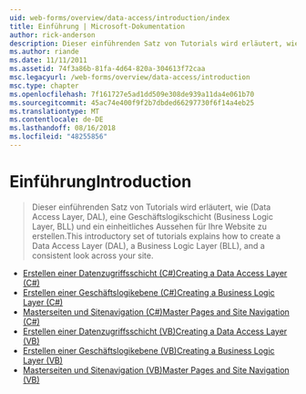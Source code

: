 ```yaml
---
uid: web-forms/overview/data-access/introduction/index
title: Einführung | Microsoft-Dokumentation
author: rick-anderson
description: Dieser einführenden Satz von Tutorials wird erläutert, wie (Data Access Layer, DAL), eine Geschäftslogikschicht (Business Logic Layer, BLL) und ein einheitliches Aussehen für Ihre Website zu erstellen.
ms.author: riande
ms.date: 11/11/2011
ms.assetid: 74f3a86b-81fa-4d64-820a-304613f72caa
msc.legacyurl: /web-forms/overview/data-access/introduction
msc.type: chapter
ms.openlocfilehash: 7f161727e5ad1dd509e308de939a11da4e061b70
ms.sourcegitcommit: 45ac74e400f9f2b7dbded66297730f6f14a4eb25
ms.translationtype: MT
ms.contentlocale: de-DE
ms.lasthandoff: 08/16/2018
ms.locfileid: "48255856"
---
```

<a name="introduction"></a><span data-ttu-id="5245e-103">Einführung</span><span class="sxs-lookup"><span data-stu-id="5245e-103">Introduction</span></span>
====================
> <span data-ttu-id="5245e-104">Dieser einführenden Satz von Tutorials wird erläutert, wie (Data Access Layer, DAL), eine Geschäftslogikschicht (Business Logic Layer, BLL) und ein einheitliches Aussehen für Ihre Website zu erstellen.</span><span class="sxs-lookup"><span data-stu-id="5245e-104">This introductory set of tutorials explains how to create a Data Access Layer (DAL), a Business Logic Layer (BLL), and a consistent look across your site.</span></span>


- [<span data-ttu-id="5245e-105">Erstellen einer Datenzugriffsschicht (C#)</span><span class="sxs-lookup"><span data-stu-id="5245e-105">Creating a Data Access Layer (C#)</span></span>](creating-a-data-access-layer-cs.md)
- [<span data-ttu-id="5245e-106">Erstellen einer Geschäftslogikebene (C#)</span><span class="sxs-lookup"><span data-stu-id="5245e-106">Creating a Business Logic Layer (C#)</span></span>](creating-a-business-logic-layer-cs.md)
- [<span data-ttu-id="5245e-107">Masterseiten und Sitenavigation (C#)</span><span class="sxs-lookup"><span data-stu-id="5245e-107">Master Pages and Site Navigation (C#)</span></span>](master-pages-and-site-navigation-cs.md)
- [<span data-ttu-id="5245e-108">Erstellen einer Datenzugriffsschicht (VB)</span><span class="sxs-lookup"><span data-stu-id="5245e-108">Creating a Data Access Layer (VB)</span></span>](creating-a-data-access-layer-vb.md)
- [<span data-ttu-id="5245e-109">Erstellen einer Geschäftslogikebene (VB)</span><span class="sxs-lookup"><span data-stu-id="5245e-109">Creating a Business Logic Layer (VB)</span></span>](creating-a-business-logic-layer-vb.md)
- [<span data-ttu-id="5245e-110">Masterseiten und Sitenavigation (VB)</span><span class="sxs-lookup"><span data-stu-id="5245e-110">Master Pages and Site Navigation (VB)</span></span>](master-pages-and-site-navigation-vb.md)
